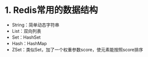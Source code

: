 # 1. Redis常用的数据结构
- String：简单动态字符串
- List：双向列表
- Set：HashSet
- Hash：HashMap
- ZSet：类似Set，加了一个权重参数score，使元素能按照score排序
<!--stackedit_data:
eyJoaXN0b3J5IjpbMTcyNzM5NTY1MCwtMjA4ODc0NjYxMl19
-->